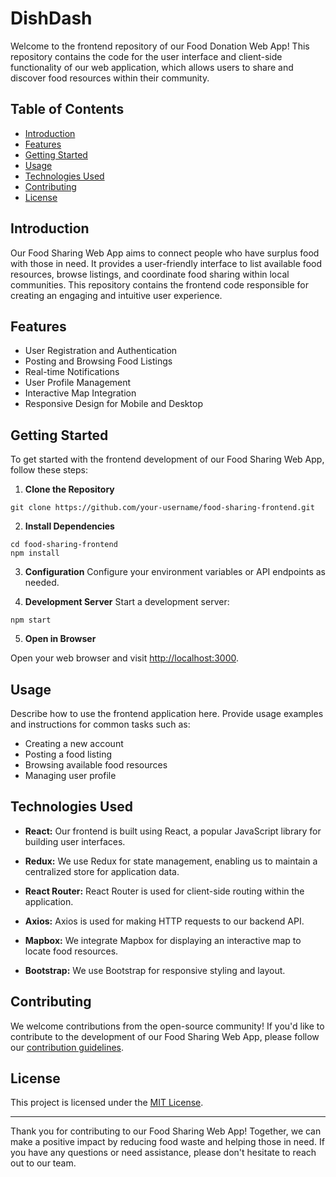 # DishDash

Welcome to the frontend repository of our Food Donation Web App! This repository contains the code for the user interface and client-side functionality of our web application, which allows users to share and discover food resources within their community.

## Table of Contents

- [Introduction](#introduction)
- [Features](#features)
- [Getting Started](#getting-started)
- [Usage](#usage)
- [Technologies Used](#technologies-used)
- [Contributing](#contributing)
- [License](#license)

## Introduction

Our Food Sharing Web App aims to connect people who have surplus food with those in need. It provides a user-friendly interface to list available food resources, browse listings, and coordinate food sharing within local communities. This repository contains the frontend code responsible for creating an engaging and intuitive user experience.

## Features

- User Registration and Authentication
- Posting and Browsing Food Listings
- Real-time Notifications
- User Profile Management
- Interactive Map Integration
- Responsive Design for Mobile and Desktop

## Getting Started

To get started with the frontend development of our Food Sharing Web App, follow these steps:

1. **Clone the Repository**
```
git clone https://github.com/your-username/food-sharing-frontend.git
```

2. **Install Dependencies**
```
cd food-sharing-frontend
npm install
```

3. **Configuration**
Configure your environment variables or API endpoints as needed.

4. **Development Server**
Start a development server:
```
npm start
```


5. **Open in Browser**

Open your web browser and visit [http://localhost:3000](http://localhost:3000).

## Usage

Describe how to use the frontend application here. Provide usage examples and instructions for common tasks such as:

- Creating a new account
- Posting a food listing
- Browsing available food resources
- Managing user profile

## Technologies Used

- **React:** Our frontend is built using React, a popular JavaScript library for building user interfaces.

- **Redux:** We use Redux for state management, enabling us to maintain a centralized store for application data.

- **React Router:** React Router is used for client-side routing within the application.

- **Axios:** Axios is used for making HTTP requests to our backend API.

- **Mapbox:** We integrate Mapbox for displaying an interactive map to locate food resources.

- **Bootstrap:** We use Bootstrap for responsive styling and layout.

## Contributing

We welcome contributions from the open-source community! If you'd like to contribute to the development of our Food Sharing Web App, please follow our [contribution guidelines](CONTRIBUTING.md).

## License

This project is licensed under the [MIT License](LICENSE).

---

Thank you for contributing to our Food Sharing Web App! Together, we can make a positive impact by reducing food waste and helping those in need. If you have any questions or need assistance, please don't hesitate to reach out to our team.

